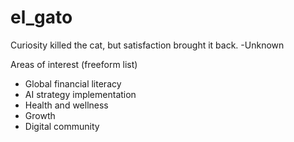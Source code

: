 # el_gato
Curiosity killed the cat, but satisfaction brought it back. -Unknown

Areas of interest (freeform list)
* Global financial literacy
* AI strategy implementation
* Health and wellness
* Growth
* Digital community
